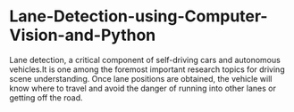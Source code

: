 # Lane-Detection-using-Computer-Vision-and-Python
Lane detection, a critical component of self-driving cars and autonomous vehicles.It is one among the foremost important research topics for driving scene understanding. Once lane positions are obtained, the vehicle will know where to travel and avoid the danger of running into other lanes or getting off the road.

